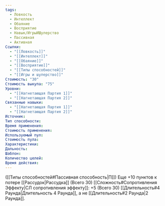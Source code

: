 ```yaml
---
tags:
  - Ловкость
  - Интеллект
  - Обаяние
  - Восприятие
  - Навык/ИгрыИШулерство
  - Пассивная
  - Активная
Ссылки:
  - "[[Ловкость]]"
  - "[[Интеллект]]"
  - "[[Обаяние]]"
  - "[[Восприятие]]"
  - "[[Типы способностей]]"
  - "[[Игры и шулерство]]"
Стоимость: "30"
Стоимость выкупа: "75"
Уровни:
  - "[[Нагнетающая Партия 1]]"
  - "[[Нагнетающая Партия 2]]"
Связанные навыки:
  - "[[Нагнетающая Партия 1]]"
  - "[[Нагнетающая Партия 2]]"
Источник:
Тип способности:
Время применения:
Стоимость применения:
Используемый пул:
Стоимость пула:
Характеристики:
Дальность:
Шаблон:
Количество целей:
Время действия:
---
```

([[Типы способностей#Пассивная способность|П]]) Еще +10 пунктов к потере [[Рассудок|Рассудка]] (Всего 30)
[[Сложность#Cопротивления Эффекту|СЛ сопротивления эффекту]]: +5 (Всего 30)
[[Длительность#4 Раунда|Длительность 4 Раунда]], а не [[Длительность#2 Раунда|2 Раунда]]. 